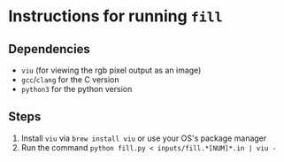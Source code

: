 # Instructions for running `fill`

## Dependencies
- `viu` (for viewing the rgb pixel output as an image)
- `gcc`/`clang` for the C version
- `python3` for the python version

## Steps
1. Install `viu` via `brew install viu` or use your OS's package manager
2. Run the command `python fill.py < inputs/fill.*[NUM]*.in | viu -`
